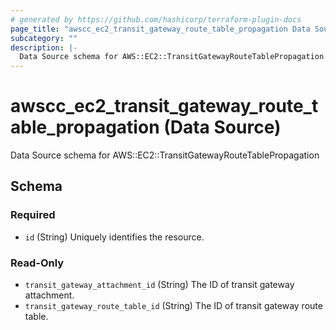 ```yaml
---
# generated by https://github.com/hashicorp/terraform-plugin-docs
page_title: "awscc_ec2_transit_gateway_route_table_propagation Data Source - terraform-provider-awscc"
subcategory: ""
description: |-
  Data Source schema for AWS::EC2::TransitGatewayRouteTablePropagation
---
```


# awscc_ec2_transit_gateway_route_table_propagation (Data Source)

Data Source schema for AWS::EC2::TransitGatewayRouteTablePropagation



<!-- schema generated by tfplugindocs -->
## Schema

### Required

- `id` (String) Uniquely identifies the resource.

### Read-Only

- `transit_gateway_attachment_id` (String) The ID of transit gateway attachment.
- `transit_gateway_route_table_id` (String) The ID of transit gateway route table.
